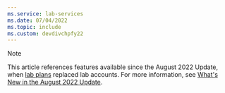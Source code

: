```yaml
---
ms.service: lab-services
ms.date: 07/04/2022
ms.topic: include
ms.custom: devdivchpfy22
---
```


> [!NOTE]
> This article references features available since the August 2022 Update, when [lab plans](../how-to-manage-lab-plans.md) replaced lab accounts. For more information, see [What's New in the August 2022 Update](../lab-services-whats-new.md).
